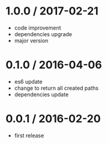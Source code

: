1.0.0 / 2017-02-21
==================
  * code improvement
  * dependencies upgrade
  * major version
  
0.1.0 / 2016-04-06
==================
  * es6 update
  * change to return all created paths
  * dependencies update


0.0.1 / 2016-02-20
==================

  * first release
